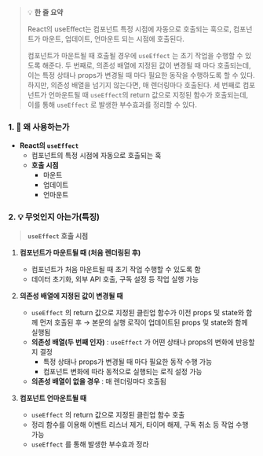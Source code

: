 > 💡 **한 줄 요약**
>
> React의 useEffect는 컴포넌트 특정 시점에 자동으로 호출되는 훅으로, 컴포넌트가 마운트, 업데이트, 언마운트 되는 시점에 호출된다.
>
> 컴포넌트가 마운트될 때 호출될 경우에 `useEffect` 는 초기 작업을 수행할 수 있도록 해준다. 두 번째로, 의존성 배열에 지정된 값이 변경될 때 마다 호출되는데, 이는 특정 상태나 props가 변경될 때 마다 필요한 동작을 수행하도록 할 수 있다. 하지만, 의존성 배열을 넘기지 않는다면, 매 렌더링마다 호출된다. 세 번째로 컴포넌트가 언마운트될 때 `useEffect`의 return 값으로 지정된 함수가 호출되는데, 이를 통해 `useEffect` 로 발생한 부수효과를 정리할 수 있다.

### 1. 🤔 왜 사용하는가

- **React의 `useEffect`**
  - 컴포넌트의 특정 시점에 자동으로 호출되는 훅
  - **호출 시점**
    - 마운트
    - 업데이트
    - 언마운트

### 2. 💡 무엇인지 아는가(특징)

> **`useEffect` 호출 시점**

1. **컴포넌트가 마운트될 때 (처음 렌더링된 후)**

   - 컴포넌트가 처음 마운트될 때 초기 작업 수행할 수 있도록 함
   - 데이터 초기화, 외부 API 호출, 구독 설정 등 작업 실행 가능

1. **의존성 배열에 지정된 값이 변경될 때**

   - `useEffect` 의 return 값으로 지정된 클린업 함수가 이전 props 및 state와 함께 먼저 호출된 후
     → 본문의 실행 로직이 업데이트된 props 및 state와 함께 실행됨
   - **의존성 배열(두 번째 인자)**
     : `useEffect` 가 어떤 상태나 props의 변화에 반응할지 결정
     - 특정 상태나 props가 변경될 때 마다 필요한 동작 수행 가능
     - 컴포넌트 변화에 따라 동적으로 실행되는 로직 설정 가능
   - **의존성 배열이 없을 경우**
     : 매 렌더링마다 호출됨

1. **컴포넌트 언마운트될 때**
   - `useEffect` 의 return 값으로 지정된 클린업 함수 호출
   - 정리 함수를 이용해 이벤트 리스너 제거, 타이머 해제, 구독 취소 등 작업 수행 가능
   - `useEffect` 를 통해 발생한 부수효과 정라
